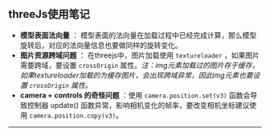 ## threeJs使用笔记
 - **模型表面法向量** ： 模型表面的法向量在加载过程中已经完成计算，那么模型旋转后，对应的法向量信息也要做同样的旋转变化。
 - **图片资源跨域问题** ： 在threejs中，图片加载使用 `textureloader` ，如果图片需要跨域，要设置 `crossOrigin` 属性。*注：img元素加载过的图片存于缓存，如果textureloader加载的为缓存图片，会出现跨域异常，因此img元素也要设置 `crossOrigin` 属性。*
 - **camera + controls 的奇怪问题** ：使用 `camera.position.set(v3)` 函数会导致控制器 update() 函数异常，影响相机变化的帧率，要改变相机坐标建议使用 `camera.position.copy(v3)`。
 ------
